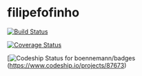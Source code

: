 # filipefofinho

[![Build Status](https://travis-ci.org/feerpessoa/filipefofinho.svg?branch=master)](https://travis-ci.org/feerpessoa/filipefofinho)

[![Coverage Status](https://img.shields.io/coveralls/feerpessoa/filipefofinho.svg)](https://coveralls.io/r/feerpessoa/filipefofinho?branch=master)


[![Codeship Status for boennemann/badges](https://codeship.com/projects/940ea680-fd1b-0132-6126-46b29513b11c/status?branch=master)(https://www.codeship.io/projects/87673)



